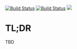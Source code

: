 [![Build Status](https://travis-ci.com/0xaa4eb/ulyp.svg?branch=master)](https://travis-ci.com/0xaa4eb/ulyp)
[![Build Status](https://circleci.com/gh/0xaa4eb/ulyp/tree/master.svg?style=svg)](https://circleci.com/gh/0xaa4eb/ulyp/tree/master)
[![](https://tokei.rs/b1/github/0xaa4eb/ulyp)](https://github.com/0xaa4eb/ulyp)

# TL;DR

TBD
